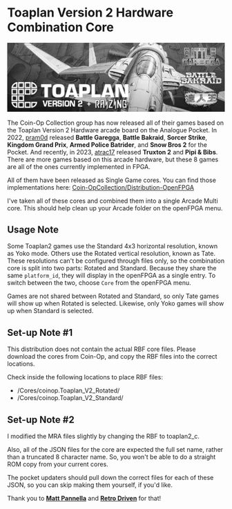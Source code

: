 # Toaplan Version 2 Hardware Combination Core

<img src="/toaplan2_complete/Cores/coinop.Toaplan_V2_Rotated/toaplan2_c.png" />

The Coin-Op Collection group has now released all of their games based on the Toaplan Version 2 Hardware arcade board on the Analogue Pocket. In 2022, <a href="https://github.com/psomashekar">pram0d</a> released <b>Battle Garegga</b>, <b>Battle Bakraid</b>, <b>Sorcer Strike</b>, <b>Kingdom Grand Prix</b>, <b>Armed Police Batrider</b>, and <b>Snow Bros 2</b> for the Pocket. And recently, in 2023, <a href="https://github.com/atrac17">atrac17</a> released <b>Truxton 2</b> and <b>Pipi & Bibs</b>. There are more games based on this arcade hardware, but these 8 games are all of the ones currently implemented in FPGA.

All of them have been released as Single Game cores. You can find those implementations here: <a href="https://github.com/Coin-OpCollection/Distribution-OpenFPGA">Coin-OpCollection/Distribution-OpenFPGA</a>

I've taken all of these cores and combined them into a single Arcade Multi core. This should help clean up your Arcade folder on the openFPGA menu.

## Usage Note

Some Toaplan2 games use the Standard 4x3 horizontal resolution, known as Yoko mode. Others use the Rotated vertical resolution, known as Tate. These resolutions can't be configured through files only, so the combination core is split into two parts: Rotated and Standard. Because they share the same `platform_id`, they will display in the openFPGA as a single entry. To switch between the two, choose `Core` from the openFPGA menu.

Games are not shared between Rotated and Standard, so only Tate games will show up when Rotated is selected. Likewise, only Yoko games will show up when Standard is selected.

## Set-up Note #1

This distribution does not contain the actual RBF core files. Please download the cores from Coin-Op, and copy the RBF files into the correct locations.

Check inside the following locations to place RBF files:
- /Cores/coinop.Toaplan_V2_Rotated/
- /Cores/coinop.Toaplan_V2_Standard/

## Set-up Note #2

I modified the MRA files slightly by changing the RBF to toaplan2_c. 

Also, all of the JSON files for the core are expected the full set name, rather than a truncated 8 character name. So, you won't be able to do a straight ROM copy from your current cores.

The pocket updaters should pull down the correct files for each of these JSON, so you can skip making them yourself, if you'd like.

Thank you to <b><a href="https://github.com/mattpannella">Matt Pannella</a></b> and <b><a href="https://github.com/retrodriven">Retro Driven</a></b> for that!

